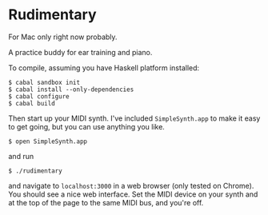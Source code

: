 Rudimentary
===========

For Mac only right now probably.

A practice buddy for ear training and piano. 

To compile, assuming you have Haskell platform installed:

    $ cabal sandbox init
    $ cabal install --only-dependencies
    $ cabal configure
    $ cabal build

Then start up your MIDI synth.  I've included `SimpleSynth.app` to make it easy
to get going, but you can use anything you like.

    $ open SimpleSynth.app

and run

    $ ./rudimentary

and navigate to `localhost:3000` in a web browser (only tested on Chrome).  You
should see a nice web interface.  Set the MIDI device on your synth and at the
top of the page to the same MIDI bus, and you're off.
